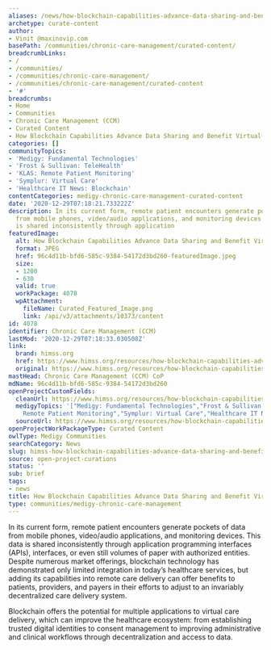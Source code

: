 ```yaml
---
aliases: /news/how-blockchain-capabilities-advance-data-sharing-and-benefit-virtual-care
archetype: curate-content
author:
- Vinit @maxinovip.com
basePath: /communities/chronic-care-management/curated-content/
breadcrumbLinks:
- /
- /communities/
- /communities/chronic-care-management/
- /communities/chronic-care-management/curated-content
- '#'
breadcrumbs:
- Home
- Communities
- Chronic Care Management (CCM)
- Curated Content
- How Blockchain Capabilities Advance Data Sharing and Benefit Virtual Care
categories: []
communityTopics:
- 'Medigy: Fundamental Technologies'
- 'Frost & Sullivan: TeleHealth'
- 'KLAS: Remote Patient Monitoring'
- 'Symplur: Virtual Care'
- 'Healthcare IT News: Blockchain'
contentCategories: medigy-chronic-care-management-curated-content
date: '2020-12-29T07:18:21.733222Z'
description: In its current form, remote patient encounters generate pockets of data
  from mobile phones, video/audio applications, and monitoring devices. This data
  is shared inconsistently through application
featuredImage:
  alt: How Blockchain Capabilities Advance Data Sharing and Benefit Virtual Care
  format: JPEG
  href: 96c4d11b-bfd6-585c-9384-54172d3bd260-featuredImage.jpeg
  size:
  - 1200
  - 630
  valid: true
  workPackage: 4078
  wpAttachment:
    fileName: Curated_Featured_Image.png
    link: /api/v3/attachments/10373/content
id: 4078
identifier: Chronic Care Management (CCM)
lastMod: '2020-12-29T07:18:33.030508Z'
link:
  brand: himss.org
  href: https://www.himss.org/resources/how-blockchain-capabilities-advance-data-sharing-and-benefit-virtual-care
  original: https://www.himss.org/resources/how-blockchain-capabilities-advance-data-sharing-and-benefit-virtual-care
mastHead: Chronic Care Management (CCM) CoP
mdName: 96c4d11b-bfd6-585c-9384-54172d3bd260
openProjectCustomFields:
  cleanUrl: https://www.himss.org/resources/how-blockchain-capabilities-advance-data-sharing-and-benefit-virtual-care
  medigyTopics: '["Medigy: Fundamental Technologies","Frost & Sullivan: TeleHealth","KLAS:
    Remote Patient Monitoring","Symplur: Virtual Care","Healthcare IT News: Blockchain"]'
  sourceUrl: https://www.himss.org/resources/how-blockchain-capabilities-advance-data-sharing-and-benefit-virtual-care
openProjectWorkPackageType: Curated Content
owlType: Medigy Communities
searchCategory: News
slug: himss-how-blockchain-capabilities-advance-data-sharing-and-benefit-virtual-care
source: open-project-curations
status: ''
sub: brief
tags:
- news
title: How Blockchain Capabilities Advance Data Sharing and Benefit Virtual Care
type: communities/medigy-chronic-care-management
---
```


<p>In its current form, remote patient encounters generate pockets of data from mobile phones, video/audio applications, and monitoring devices. This data is shared inconsistently through application programming interfaces (APIs), interfaces, or even still volumes of paper with authorized entities. Despite numerous market offerings, blockchain technology has demonstrated only limited integration in today’s healthcare services, but adding its capabilities into remote care delivery can offer benefits to patients, providers, and payers in their efforts to adjust to an invariably decentralized care delivery system.</p><p>Blockchain offers the potential for multiple applications to virtual care delivery, which can improve the healthcare ecosystem: from establishing trusted digital identities to consent management to improving administrative and clinical workflows through decentralization and access to data.</p>
